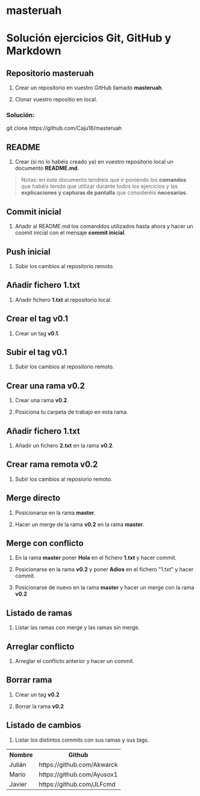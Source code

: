 # masteruah
# Solución ejercicios Git, GitHub y Markdown

## Repositorio masteruah

1. Crear un repositorio en vuestro GitHub llamado **masteruah**.

1. Clonar vuestro repositio en local.

<h3><b>Solución:</b></h3> git clone https://github.com/Caju16/masteruah





## README

1. Crear (si no lo habéis creado ya) en vuestro repositorio local
un documento **README.md**.

> Notas: en este documento tendreís que ir poniendo los **comandos**
> que habéis tenido que utilizar durante todos los ejercicios
> y las **explicaciones y capturas de pantalla** que consideréis **necesarias**.

## Commit inicial

1. Añadir al README.md los comanddos utilizados hasta ahora
y hacer un coomit inicial con el mensaje **commit inicial**.

## Push inicial

1. Subir los cambios al repositorio remoto.

## Añadir fichero 1.txt

1. Añadir fichero **1.txt** al repositorio local.

## Crear el tag v0.1

1. Crear un tag **v0.1**.

## Subir el tag v0.1

1. Subir los cambios al repositorio remoto.

## Crear una rama v0.2

1. Crear una rama **v0.2**.

1. Posiciona tu carpeta de trabajo en esta rama.

## Añadir fichero 1.txt

1. Añadir un fichero **2.txt** en la rama **v0.2**.

## Crear rama remota v0.2

1. Subir los cambios al reposiorio remoto.

## Merge directo

1. Posicionarse en la rama **master**.

1. Hacer un merge de la rama **v0.2** en la rama **master**.

## Merge con conflicto

1. En la rama **master** poner **Hola** en el fichero **1.txt** y hacer commit.

1. Posicionarse en la rama **v0.2** y poner **Adios** en el fichero "1.txt" y hacer commit.

1. Posicionarse de nuevo en la rama **master** y hacer un merge con la rama **v0.2**

## Listado de ramas

1. Listar las ramas con merge y las ramas sin merge.

## Arreglar conflicto

1. Arreglar el conflicto anterior y hacer un commit.

## Borrar rama

1. Crear un tag **v0.2**

1. Borrar la rama **v0.2**

## Listado de cambios

1. Listar los distintos commits con sus ramas y sus tags.



<table>
  
  <tr>
    <th>Nombre</th>
    <th>Github</th>
  </tr>
  
  <tr>
    <td>Julián</td>
    <td>https://github.com/Akwarck</td>
  </tr>
  
  <tr>
    <td>Mario</td>
    <td>https://github.com/Ayusox1</td>
  </tr>
  
   <tr>
    <td>Javier</td>
    <td>https://github.com/JLFcmd</td>
  </tr>
</table>
